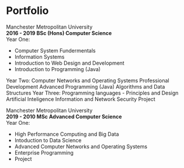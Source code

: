 
<h1>Portfolio</h1>
<p>
Manchester Metropolitan University<br>
<strong>2016 - 2019 BSc (Hons) Computer Science</strong><br>
    Year One:<br>
    <ul>
        <li>Computer System Fundermentals</li>
            <li>Information Systems</li>
            <li>Introduction to Web Design and Development</li>
            <li>Introduction to Programming (Java)</li>
   </ul>
   Year Two:
            Computer Networks and Operating Systems
            Professional Development
            Advanced Programming (Java)
            Algorithms and Data Structures
  Year Three:
            Programming languages - Principles and Design
            Artificial Inteligence
            Information and Network Security
            Project
</p>            
<p>
Manchester Metropolitan University<br>
<strong>2019 - 2010 MSc Advanced Computer Science</strong><br>
  Year One:<br>
    <ul>
        <li>High Performance Computing and Big Data</li>
           <li>Intoduction to Data Science</li>
           <li>Advanced Computer Networks and Operating Systems</li>
           <li>Enterprise Programming</li>
           <li>Project</li>
   </ul>
</p>
